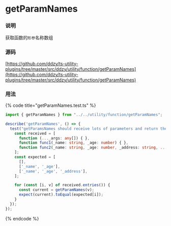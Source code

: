 # getParamNames

### 说明

 获取函数的`形参`名称数组

### 源码

[https://github.com/ddzy/ts-utility-plugins/tree/master/src/ddzy/utility/function/getParamNames](https://github.com/ddzy/ts-utility-plugins/tree/master/src/ddzy/utility/function/getParamNames)

### 用法

{% code title="getParamNames.test.ts" %}
```typescript
import { getParamNames } from "../../utility/function/getParamNames";

describe('getParamNames', () => {
  test("getParamsNames should receive lots of parameters and return the array of each parameter's name.", () => {
    const received = [
      function (..._args: any[]) { },
      function func1(_name: string, _age: number) { },
      function func2(_name: string, _age: number, _address: string, ..._args: any[]) { },
    ];
    const expected = [
      [],
      ['_name', '_age'],
      ['_name', '_age', '_address'],
    ];

    for (const [i, v] of received.entries()) {
      const current = getParamNames(v);
      expect(current).toEqual(expected[i]);
    }
  });
});
```
{% endcode %}

